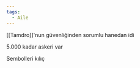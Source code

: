 ```yaml
---  
tags:
  - Aile  
---  
```

  
[[Tamdro]]'nun güvenliğinden sorumlu hanedan idi  
  
5.000 kadar askeri var  
  
Sembolleri kılıç
